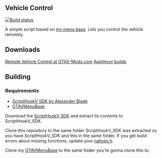 Vehicle Control
---------------

[![Build status](https://ci.appveyor.com/api/projects/status/8tc7y9tm988gqwuq/branch/master?svg=true)](https://ci.appveyor.com/project/E66666666/gtavvehiclecontrol/branch/master)


A simple script based on [my menu base](https://github.com/E66666666/GTAVMenuBase). Lets you control the vehicle remotely.

## Downloads
[Remote Vehicle Control at GTA5-Mods.com](https://www.gta5-mods.com/scripts/remote-vehicle-control)
[AppVeyor builds](https://ci.appveyor.com/project/E66666666/gtavvehiclecontrol/build/artifacts)

## Building

### Requirements
* [ScriptHookV SDK by Alexander Blade](http://www.dev-c.com/gtav/scripthookv/)
* [GTAVMenuBase](https://github.com/E66666666/GTAVMenuBase)

Download the [ScriptHookV SDK](http://www.dev-c.com/gtav/scripthookv/) and extract its contents to ScriptHookV_SDK.

Clone this repository to the same folder ScriptHookV_SDK was extracted so you have ScriptHookV_SDK and this in the same folder. If you get build errors about missing functions, update your [natives.h](hhttps://raw.githubusercontent.com/E66666666/GTAVMenuBase/master/thirdparty/scripthookv-sdk-updates/natives.h).

Clone my [GTAVMenuBase](https://github.com/E66666666/GTAVMenuBase) to the same folder you're gonna clone this to.
